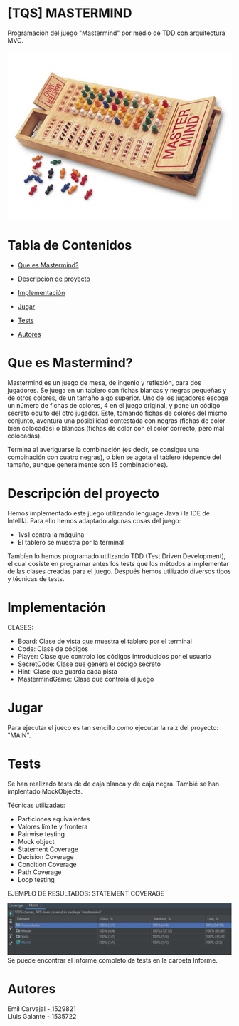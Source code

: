 # [TQS] MASTERMIND



Programación del juego "Mastermind" por medio de TDD con arquitectura MVC.

<img src="https://github.com/EmilCarvajal/MASTERMIND/blob/master/img/master.jpg"/>



# Tabla de Contenidos
* [Que es Mastermind?](#que-es-Mastermind?)
* [Descripción de proyecto](#descripción-del-proyecto)
* [Implementación](#implementación)
* [Jugar](#jugar)

* [Tests](#tests)

* [Autores](#autores)

# Que es Mastermind?
Mastermind es un juego de mesa, de ingenio y reflexión, para dos jugadores.
Se juega en un tablero con fichas blancas y negras pequeñas y de otros colores, de un tamaño algo superior. Uno de los jugadores escoge un número de fichas de colores, 4 en el juego original, y pone un código secreto oculto del otro jugador. Este, tomando fichas de colores del mismo conjunto, aventura una posibilidad contestada con negras (fichas de color bien colocadas) o blancas (fichas de color con el color correcto, pero mal colocadas).

Termina al averiguarse la combinación (es decir, se consigue una combinación con cuatro negras), o bien se agota el tablero (depende del tamaño, aunque generalmente son 15 combinaciones).

# Descripción del proyecto	
Hemos implementado este juego utilizando lenguage Java i la IDE de IntellIJ. Para ello hemos adaptado algunas cosas del juego:
- 1vs1 contra la máquina
- El tablero se muestra por la terminal

Tambíen lo hemos programado utilizando TDD (Test Driven Development), el cual cosiste en programar antes los tests que los métodos a implementar de las clases creadas para el juego.
Después hemos utilizado diversos tipos y técnicas de tests.

# Implementación
CLASES:
- Board: Clase de vista que muestra el tablero por el terminal
- Code: Clase de códigos
- Player: Clase que controlo los códigos introducidos por el usuario
- SecretCode: Clase que genera el código secreto
- Hint: Clase que guarda cada pista
- MastermindGame: Clase que controla el juego

# Jugar
Para ejecutar el jueco es tan sencillo como ejecutar la raiz del proyecto: "MAIN".

# Tests
Se han realizado tests de de caja blanca y de caja negra. 
Tambié se han implentado MockObjects.

Técnicas utilizadas:
- Particiones equivalentes
- Valores límite y frontera	
- Pairwise testing	
- Mock object	
- Statement Coverage	
- Decision Coverage	
- Condition Coverage	
- Path Coverage	
- Loop testing

EJEMPLO DE RESULTADOS: STATEMENT COVERAGE 

<img src="https://github.com/EmilCarvajal/MASTERMIND/blob/master/img/state.JPG"/>
Se puede encontrar el informe completo de tests en la carpeta Informe.

# Autores
Emil Carvajal - 1529821   
Lluis Galante - 1535722
